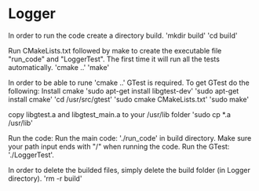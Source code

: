 # Logger

In order to run the code create a directory build.
'mkdir build'
'cd build'

Run CMakeLists.txt followed by make to create the executable file "run_code" and "LoggerTest". The first time it will run all the tests automatically.
'cmake ..'
'make'

In order to be able to rune 'cmake ..' GTest is required.
To get GTest do the following:
Install cmake
'sudo apt-get install libgtest-dev'
'sudo apt-get install cmake'
'cd /usr/src/gtest'
'sudo cmake CMakeLists.txt'
'sudo make'

copy libgtest.a and libgtest_main.a to your /usr/lib folder
'sudo cp *.a /usr/lib'

Run the code:
Run the main code: './run_code' in build directory. Make sure your path input ends with "/" when running the code.
Run the GTest: './LoggerTest'.

In order to delete the builded files, simply delete the build folder (in Logger directory).
'rm -r build'
